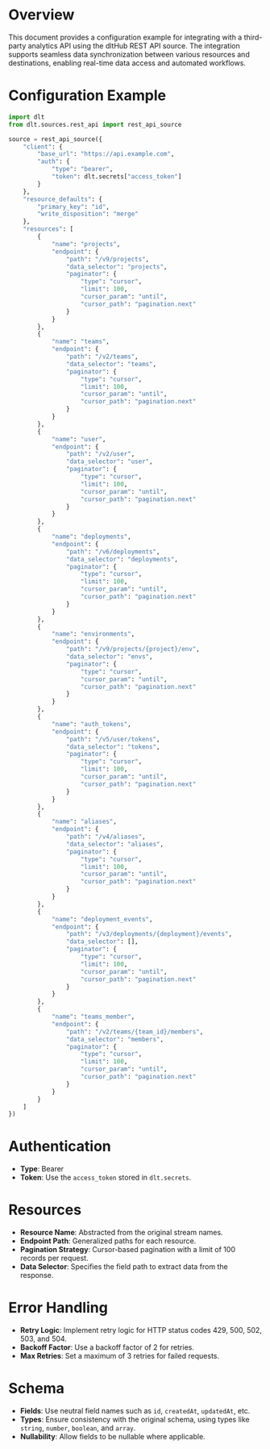 # Overview

This document provides a configuration example for integrating with a third-party analytics API using the dltHub REST API source. The integration supports seamless data synchronization between various resources and destinations, enabling real-time data access and automated workflows.

# Configuration Example

```python
import dlt
from dlt.sources.rest_api import rest_api_source

source = rest_api_source({
    "client": {
        "base_url": "https://api.example.com",
        "auth": {
            "type": "bearer",
            "token": dlt.secrets["access_token"]
        }
    },
    "resource_defaults": {
        "primary_key": "id",
        "write_disposition": "merge"
    },
    "resources": [
        {
            "name": "projects",
            "endpoint": {
                "path": "/v9/projects",
                "data_selector": "projects",
                "paginator": {
                    "type": "cursor",
                    "limit": 100,
                    "cursor_param": "until",
                    "cursor_path": "pagination.next"
                }
            }
        },
        {
            "name": "teams",
            "endpoint": {
                "path": "/v2/teams",
                "data_selector": "teams",
                "paginator": {
                    "type": "cursor",
                    "limit": 100,
                    "cursor_param": "until",
                    "cursor_path": "pagination.next"
                }
            }
        },
        {
            "name": "user",
            "endpoint": {
                "path": "/v2/user",
                "data_selector": "user",
                "paginator": {
                    "type": "cursor",
                    "limit": 100,
                    "cursor_param": "until",
                    "cursor_path": "pagination.next"
                }
            }
        },
        {
            "name": "deployments",
            "endpoint": {
                "path": "/v6/deployments",
                "data_selector": "deployments",
                "paginator": {
                    "type": "cursor",
                    "limit": 100,
                    "cursor_param": "until",
                    "cursor_path": "pagination.next"
                }
            }
        },
        {
            "name": "environments",
            "endpoint": {
                "path": "/v9/projects/{project}/env",
                "data_selector": "envs",
                "paginator": {
                    "type": "cursor",
                    "cursor_param": "until",
                    "cursor_path": "pagination.next"
                }
            }
        },
        {
            "name": "auth_tokens",
            "endpoint": {
                "path": "/v5/user/tokens",
                "data_selector": "tokens",
                "paginator": {
                    "type": "cursor",
                    "limit": 100,
                    "cursor_param": "until",
                    "cursor_path": "pagination.next"
                }
            }
        },
        {
            "name": "aliases",
            "endpoint": {
                "path": "/v4/aliases",
                "data_selector": "aliases",
                "paginator": {
                    "type": "cursor",
                    "limit": 100,
                    "cursor_param": "until",
                    "cursor_path": "pagination.next"
                }
            }
        },
        {
            "name": "deployment_events",
            "endpoint": {
                "path": "/v3/deployments/{deployment}/events",
                "data_selector": [],
                "paginator": {
                    "type": "cursor",
                    "limit": 100,
                    "cursor_param": "until",
                    "cursor_path": "pagination.next"
                }
            }
        },
        {
            "name": "teams_member",
            "endpoint": {
                "path": "/v2/teams/{team_id}/members",
                "data_selector": "members",
                "paginator": {
                    "type": "cursor",
                    "limit": 100,
                    "cursor_param": "until",
                    "cursor_path": "pagination.next"
                }
            }
        }
    ]
})
```

# Authentication

- **Type**: Bearer
- **Token**: Use the `access_token` stored in `dlt.secrets`.

# Resources

- **Resource Name**: Abstracted from the original stream names.
- **Endpoint Path**: Generalized paths for each resource.
- **Pagination Strategy**: Cursor-based pagination with a limit of 100 records per request.
- **Data Selector**: Specifies the field path to extract data from the response.

# Error Handling

- **Retry Logic**: Implement retry logic for HTTP status codes 429, 500, 502, 503, and 504.
- **Backoff Factor**: Use a backoff factor of 2 for retries.
- **Max Retries**: Set a maximum of 3 retries for failed requests.

# Schema

- **Fields**: Use neutral field names such as `id`, `createdAt`, `updatedAt`, etc.
- **Types**: Ensure consistency with the original schema, using types like `string`, `number`, `boolean`, and `array`.
- **Nullability**: Allow fields to be nullable where applicable.